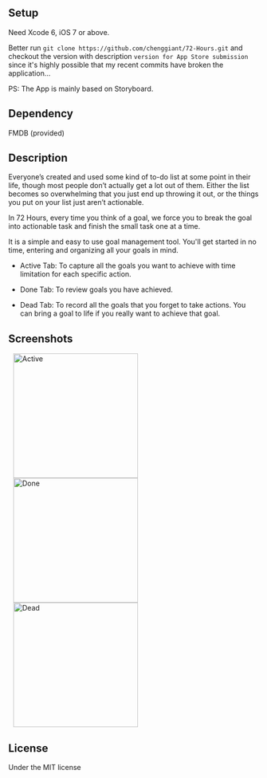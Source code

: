 ## Setup

Need Xcode 6, iOS 7 or above. 

Better run `git clone https://github.com/chenggiant/72-Hours.git` and checkout the version with description `version for App Store submission` since it's highly possible that my recent commits have broken the application...

PS: The App is mainly based on Storyboard.

## Dependency

FMDB (provided)

## Description

Everyone’s created and used some kind of to-do list at some point in their life, though most people don’t actually get a lot out of them. Either the list becomes so overwhelming that you just end up throwing it out, or the things you put on your list just aren’t actionable. 

In 72 Hours, every time you think of a goal, we force you to break the goal into actionable task and finish the small task one at a time.

It is a simple and easy to use goal management tool. You'll get started in no time, entering and organizing all your goals in mind. 

- Active Tab:
To capture all the goals you want to achieve with time limitation for each specific action.

- Done Tab:
To review goals you have achieved.

- Dead Tab:
To record all the goals that you forget to take actions. You can bring a goal to life if you really want to achieve that goal.

## Screenshots

<img src="http://i.imgur.com/XkXk8cq.png" alt="Active" width="250px" hspace="10"/>
<img src="http://i.imgur.com/SsfKTrD.png" alt="Done" width="250px" hspace="10"/>
<img src="http://i.imgur.com/FusPbkf.png" alt="Dead" width="250px" hspace="10"/>

## License

Under the MIT license